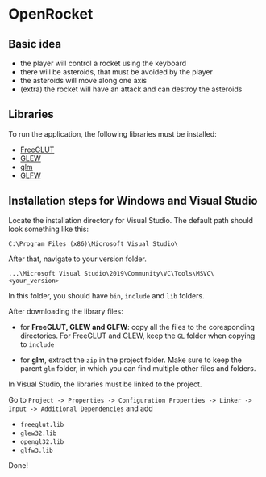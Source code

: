 # OpenRocket

## Basic idea

-   the player will control a rocket using the keyboard
-   there will be asteroids, that must be avoided by the player
-   the asteroids will move along one axis
-   (extra) the rocket will have an attack and can destroy the asteroids

## Libraries

To run the application, the following libraries must be installed:

-   [FreeGLUT](https://www.transmissionzero.co.uk/software/freeglut-devel/)
-   [GLEW](http://glew.sourceforge.net/)
-   [glm](https://glm.g-truc.net/0.9.9/)
-   [GLFW](https://www.glfw.org/download)

## Installation steps for Windows and Visual Studio

Locate the installation directory for Visual Studio. The default path should look something like this:

`C:\Program Files (x86)\Microsoft Visual Studio\`

After that, navigate to your version folder.

`...\Microsoft Visual Studio\2019\Community\VC\Tools\MSVC\<your_version>`

In this folder, you should have `bin`, `include` and `lib` folders.

After downloading the library files:

-   for **FreeGLUT, GLEW and GLFW**: copy all the files to the coresponding directories. For FreeGLUT and GLEW, keep the `GL` folder when copying to `include`

-   for **glm**, extract the `zip` in the project folder. Make sure to keep the parent `glm` folder, in which you can find multiple other files and folders.

In Visual Studio, the libraries must be linked to the project.

Go to `Project -> Properties -> Configuration Properties -> Linker -> Input -> Additional Dependencies` and add

-   `freeglut.lib`
-   `glew32.lib`
-   `opengl32.lib`
-   `glfw3.lib`

Done!
